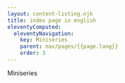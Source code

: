 ```yaml
---
layout: content-listing.njk
title: index page in english
eleventyComputed:
  eleventyNavigation:
    key: Miniseries
    parent: nav/pages/{{page.lang}}
    order: 3
---
```


Miniseries

